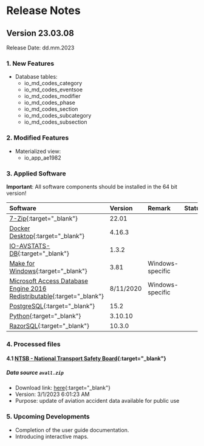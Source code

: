 # Release Notes

## Version 23.03.08

Release Date: dd.mm.2023

### 1. New Features


- Database tables:
    -  io_md_codes_category
    -  io_md_codes_eventsoe
    -  io_md_codes_modifier
    -  io_md_codes_phase
    -  io_md_codes_section
    -  io_md_codes_subcategory
    -  io_md_codes_subsection

### 2. Modified Features

- Materialized view:
    -  io_app_ae1982

### 3. Applied Software

**Important**: All software components should be installed in the 64 bit version!

| Software                                                                                                                                  | Version   | Remark           | Status |
|:------------------------------------------------------------------------------------------------------------------------------------------|:----------|:-----------------|--------|
| [7-Zip](https://www.7-zip.org){:target="_blank"}                                                                                          | 22.01     |                  |        |
| [Docker Desktop](https://www.docker.com/products/docker-desktop/){:target="_blank"}                                                       | 4.16.3    |                  |        |
| [IO-AVSTATS-DB](https://github.com/io-aero/io-avstats-db){:target="_blank"}                                                               | 1.3.2     |                  |        |
| [Make for Windows](http://gnuwin32.sourceforge.net/packages/make.htm){:target="_blank"}                                                   | 3.81      | Windows-specific |        |
| [Microsoft Access Database Engine 2016 Redistributable](https://www.microsoft.com/en-us/download/details.aspx?id=54920){:target="_blank"} | 8/11/2020 | Windows-specific |        |
| [PostgreSQL](https://www.postgresql.org){:target="_blank"}                                                                                | 15.2      |                  |        |
| [Python](https://www.python.org){:target="_blank"}                                                                                        | 3.10.10   |                  |        |
| [RazorSQL](https://razorsql.com/download_win.html){:target="_blank"}                                                                      | 10.3.0    |                  |        |

### 4. Processed files

#### 4.1 [NTSB - National Transport Safety Board](https://www.ntsb.gov/Pages/home.aspx){:target="_blank"}

##### Data source `avall.zip`

- Download link: [here](https://data.ntsb.gov/avdata/FileDirectory/DownloadFile?fileID=C%3A%5Cavdata%5Cavall.zip){:target="_blank"}
- Version: 3/1/2023 6:01:23 AM
- Purpose: update of aviation accident data available for public use

### 5. Upcoming Developments

- Completion of the user guide documentation.
- Introducing interactive maps.
